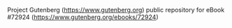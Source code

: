 Project Gutenberg (https://www.gutenberg.org) public repository
for eBook #72924 (https://www.gutenberg.org/ebooks/72924)
